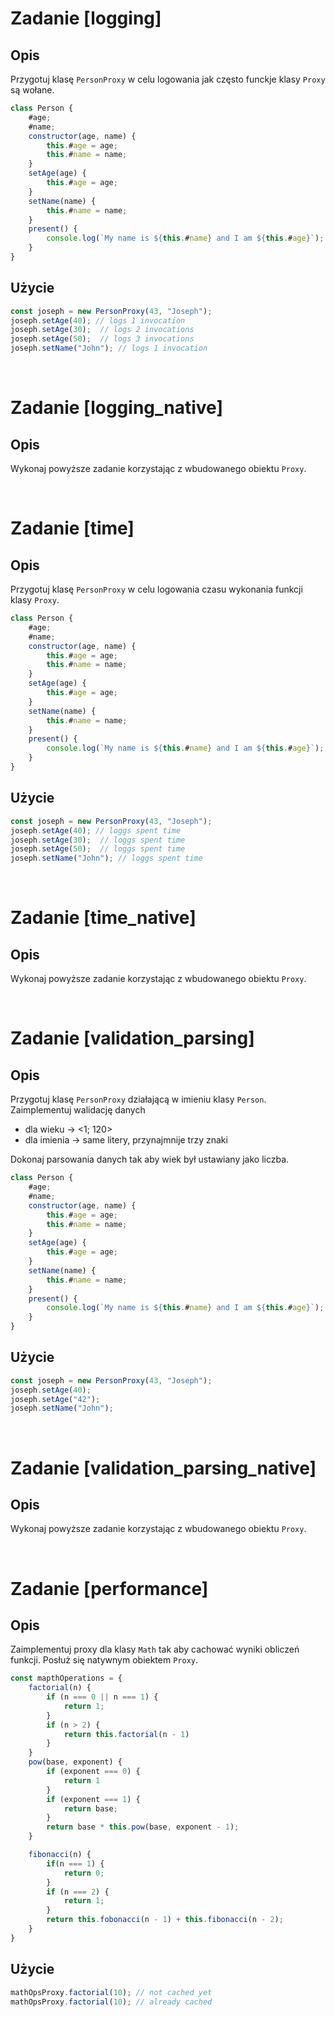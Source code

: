 # Zadanie [logging]
## Opis
Przygotuj klasę `PersonProxy` w celu logowania jak często funckje klasy `Proxy` są wołane.

```javascript
class Person {
    #age;
    #name;
    constructor(age, name) {
        this.#age = age;
        this.#name = name;
    }
    setAge(age) {
        this.#age = age;
    }
    setName(name) {
        this.#name = name;
    }
    present() {
        console.log(`My name is ${this.#name} and I am ${this.#age}`);
    }
}
```

## Użycie
```javascript
const joseph = new PersonProxy(43, "Joseph");
joseph.setAge(40); // logs 1 invocation
joseph.setAge(30);  // logs 2 invocations
joseph.setAge(50);  // logs 3 invocations
joseph.setName("John"); // logs 1 invocation
```

<br>

# Zadanie [logging_native]
## Opis
Wykonaj powyższe zadanie korzystając z wbudowanego obiektu `Proxy`.

<br>

# Zadanie [time]
## Opis
Przygotuj klasę `PersonProxy` w celu logowania czasu wykonania funkcji klasy `Proxy`.

```javascript
class Person {
    #age;
    #name;
    constructor(age, name) {
        this.#age = age;
        this.#name = name;
    }
    setAge(age) {
        this.#age = age;
    }
    setName(name) {
        this.#name = name;
    }
    present() {
        console.log(`My name is ${this.#name} and I am ${this.#age}`);
    }
}
```

## Użycie
```javascript
const joseph = new PersonProxy(43, "Joseph");
joseph.setAge(40); // loggs spent time
joseph.setAge(30);  // loggs spent time
joseph.setAge(50);  // loggs spent time
joseph.setName("John"); // loggs spent time
```

<br>

# Zadanie [time_native]
## Opis
Wykonaj powyższe zadanie korzystając z wbudowanego obiektu `Proxy`.

<br>

# Zadanie [validation_parsing]
## Opis
Przygotuj klasę `PersonProxy` działającą w imieniu klasy `Person`. Zaimplementuj walidację danych
- dla wieku -> <1; 120>
- dla imienia -> same litery, przynajmnije trzy znaki

Dokonaj parsowania danych tak aby wiek był ustawiany jako liczba.

```javascript
class Person {
    #age;
    #name;
    constructor(age, name) {
        this.#age = age;
        this.#name = name;
    }
    setAge(age) {
        this.#age = age;
    }
    setName(name) {
        this.#name = name;
    }
    present() {
        console.log(`My name is ${this.#name} and I am ${this.#age}`);
    }
}
```

## Użycie
```javascript
const joseph = new PersonProxy(43, "Joseph");
joseph.setAge(40);
joseph.setAge("42");
joseph.setName("John");
```

<br>

# Zadanie [validation_parsing_native]
## Opis
Wykonaj powyższe zadanie korzystając z wbudowanego obiektu `Proxy`.

<br>

# Zadanie [performance]
## Opis
Zaimplementuj proxy dla klasy `Math` tak aby cachować wyniki obliczeń funkcji. Posłuż się natywnym obiektem `Proxy`.

```javascript
const mapthOperations = {
    factorial(n) {
        if (n === 0 || n === 1) {
            return 1;
        }
        if (n > 2) {
            return this.factorial(n - 1)
        }
    }
    pow(base, exponent) {
        if (exponent === 0) {
            return 1
        }
        if (exponent === 1) {
            return base;
        }
        return base * this.pow(base, exponent - 1);
    }

    fibonacci(n) {
        if(n === 1) {
            return 0;
        }
        if (n === 2) {
            return 1;
        }
        return this.fobonacci(n - 1) + this.fibonacci(n - 2);
    }
}
```

## Użycie
```javascript
mathOpsProxy.factorial(10); // not cached yet
mathOpsProxy.factorial(10); // already cached
```